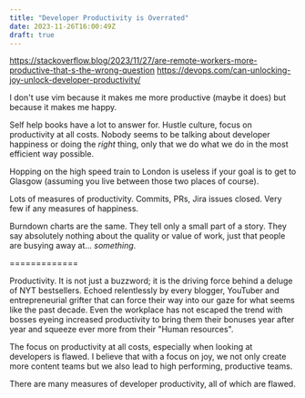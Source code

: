 ```yaml
---
title: "Developer Productivity is Overrated"
date: 2023-11-26T16:00:49Z
draft: true
---
```

https://stackoverflow.blog/2023/11/27/are-remote-workers-more-productive-that-s-the-wrong-question
https://devops.com/can-unlocking-joy-unlock-developer-productivity/

I don't use vim because it makes me more productive (maybe it does) but because it makes me happy.

Self help books have a lot to answer for. Hustle culture, focus on productivity at all costs. Nobody seems to be talking about developer happiness or doing the _right_ thing, only that we do what we do in the most efficient way possible.

Hopping on the high speed train to London is useless if your goal is to get to Glasgow (assuming you live between those two places of course).

Lots of measures of productivity. Commits, PRs, Jira issues closed. Very few if any measures of happiness.

Burndown charts are the same. They tell only a small part of a story. They say absolutely nothing about the quality or value of work, just that people are busying away at... _something_.

=============

Productivity. It is not just a buzzword; it is the driving force behind a deluge of NYT bestsellers. Echoed relentlessly by every blogger,
YouTuber and entrepreneurial grifter that can force their way into our gaze for what seems like the past decade. Even the workplace has not escaped
the trend with bosses eyeing increased productivity to bring them their bonuses year after year and squeeze ever more from their "Human resources".

The focus on productivity at all costs, especially when looking at developers is flawed. I believe that with a focus on joy, we not only create
 more content teams but we also lead to high performing, productive teams.

There are many measures of developer productivity, all of which are flawed.

